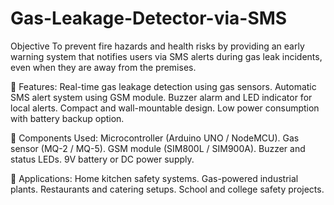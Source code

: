 # Gas-Leakage-Detector-via-SMS
Objective
To prevent fire hazards and health risks by providing an early warning system that notifies users via SMS alerts during gas leak incidents, even when they are away from the premises.

🔧 Features:
Real-time gas leakage detection using gas sensors.
Automatic SMS alert system using GSM module.
Buzzer alarm and LED indicator for local alerts.
Compact and wall-mountable design.
Low power consumption with battery backup option.

🧠 Components Used:
Microcontroller (Arduino UNO / NodeMCU).
Gas sensor (MQ-2 / MQ-5).
GSM module (SIM800L / SIM900A).
Buzzer and status LEDs.
9V battery or DC power supply.

📌 Applications:
Home kitchen safety systems.
Gas-powered industrial plants.
Restaurants and catering setups.
School and college safety projects.


